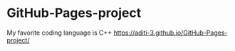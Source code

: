 # GitHub-Pages-project
My favorite coding language is C++
https://aditi-3.github.io/GitHub-Pages-project/

